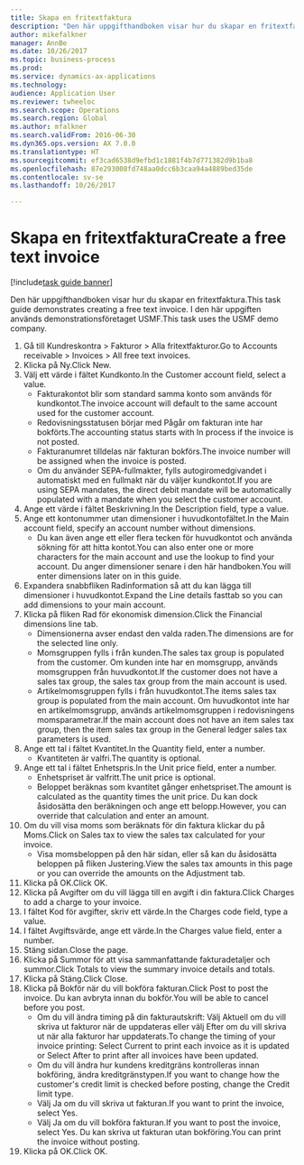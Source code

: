```yaml
--- 
title: Skapa en fritextfaktura
description: "Den här uppgifthandboken visar hur du skapar en fritextfaktura."
author: mikefalkner
manager: AnnBe
ms.date: 10/26/2017
ms.topic: business-process
ms.prod: 
ms.service: dynamics-ax-applications
ms.technology: 
audience: Application User
ms.reviewer: twheeloc
ms.search.scope: Operations
ms.search.region: Global
ms.author: mfalkner
ms.search.validFrom: 2016-06-30
ms.dyn365.ops.version: AX 7.0.0
ms.translationtype: HT
ms.sourcegitcommit: ef3cad6538d9efbd1c1881f4b7d771382d9b1ba8
ms.openlocfilehash: 87e293008fd748aa0dcc6b3caa94a4889bed35de
ms.contentlocale: sv-se
ms.lasthandoff: 10/26/2017

---
```

# <a name="create-a-free-text-invoice"></a><span data-ttu-id="a6755-103">Skapa en fritextfaktura</span><span class="sxs-lookup"><span data-stu-id="a6755-103">Create a free text invoice</span></span>

[!include[task guide banner](../../includes/task-guide-banner.md)]

<span data-ttu-id="a6755-104">Den här uppgifthandboken visar hur du skapar en fritextfaktura.</span><span class="sxs-lookup"><span data-stu-id="a6755-104">This task guide demonstrates creating a free text invoice.</span></span> <span data-ttu-id="a6755-105">I den här uppgiften används demonstrationsföretaget USMF.</span><span class="sxs-lookup"><span data-stu-id="a6755-105">This task uses the USMF demo company.</span></span>

1. <span data-ttu-id="a6755-106">Gå till Kundreskontra > Fakturor > Alla fritextfakturor.</span><span class="sxs-lookup"><span data-stu-id="a6755-106">Go to Accounts receivable > Invoices > All free text invoices.</span></span>
2. <span data-ttu-id="a6755-107">Klicka på Ny.</span><span class="sxs-lookup"><span data-stu-id="a6755-107">Click New.</span></span>
3. <span data-ttu-id="a6755-108">Välj ett värde i fältet Kundkonto.</span><span class="sxs-lookup"><span data-stu-id="a6755-108">In the Customer account field, select a value.</span></span>
    * <span data-ttu-id="a6755-109">Fakturakontot blir som standard samma konto som används för kundkontot.</span><span class="sxs-lookup"><span data-stu-id="a6755-109">The invoice account will default to the same account used for the customer account.</span></span>   
    * <span data-ttu-id="a6755-110">Redovisningsstatusen börjar med Pågår om fakturan inte har bokförts.</span><span class="sxs-lookup"><span data-stu-id="a6755-110">The accounting status starts with In process if the invoice is not posted.</span></span>   
    * <span data-ttu-id="a6755-111">Fakturanumret tilldelas när fakturan bokförs.</span><span class="sxs-lookup"><span data-stu-id="a6755-111">The invoice number will be assigned when the invoice is posted.</span></span>  
    * <span data-ttu-id="a6755-112">Om du använder SEPA-fullmakter, fylls autogiromedgivandet i automatiskt med en fullmakt när du väljer kundkontot.</span><span class="sxs-lookup"><span data-stu-id="a6755-112">If you are using SEPA mandates, the direct debit mandate will be automatically populated with a mandate when you select the customer account.</span></span>  
4. <span data-ttu-id="a6755-113">Ange ett värde i fältet Beskrivning.</span><span class="sxs-lookup"><span data-stu-id="a6755-113">In the Description field, type a value.</span></span>
5. <span data-ttu-id="a6755-114">Ange ett kontonummer utan dimensioner i huvudkontofältet.</span><span class="sxs-lookup"><span data-stu-id="a6755-114">In the Main account field, specify an account number without dimensions.</span></span>
    * <span data-ttu-id="a6755-115">Du kan även ange ett eller flera tecken för huvudkontot och använda sökning för att hitta kontot.</span><span class="sxs-lookup"><span data-stu-id="a6755-115">You can also enter one or more characters for the main account and use the lookup to find your account.</span></span> <span data-ttu-id="a6755-116">Du anger dimensioner senare i den här handboken.</span><span class="sxs-lookup"><span data-stu-id="a6755-116">You will enter dimensions later on in this guide.</span></span>  
6. <span data-ttu-id="a6755-117">Expandera snabbfliken Radinformation så att du kan lägga till dimensioner i huvudkontot.</span><span class="sxs-lookup"><span data-stu-id="a6755-117">Expand the Line details fasttab so you can add dimensions to your main account.</span></span>
7. <span data-ttu-id="a6755-118">Klicka på fliken Rad för ekonomisk dimension.</span><span class="sxs-lookup"><span data-stu-id="a6755-118">Click the Financial dimensions line tab.</span></span>
    * <span data-ttu-id="a6755-119">Dimensionerna avser endast den valda raden.</span><span class="sxs-lookup"><span data-stu-id="a6755-119">The dimensions are for the selected line only.</span></span>    
    * <span data-ttu-id="a6755-120">Momsgruppen fylls i från kunden.</span><span class="sxs-lookup"><span data-stu-id="a6755-120">The sales tax group is populated from the customer.</span></span> <span data-ttu-id="a6755-121">Om kunden inte har en momsgrupp, används momsgruppen från huvudkontot.</span><span class="sxs-lookup"><span data-stu-id="a6755-121">If the customer does not have a sales tax group, the sales tax group from the main account is used.</span></span>  
    * <span data-ttu-id="a6755-122">Artikelmomsgruppen fylls i från huvudkontot.</span><span class="sxs-lookup"><span data-stu-id="a6755-122">The items sales tax group is populated from the main account.</span></span> <span data-ttu-id="a6755-123">Om huvudkontot inte har en artikelmomsgrupp, används artikelmomsgruppen i redovisningens momsparametrar.</span><span class="sxs-lookup"><span data-stu-id="a6755-123">If the main account does not have an item sales tax group, then the item sales tax group in the General ledger sales tax parameters is used.</span></span>    
8. <span data-ttu-id="a6755-124">Ange ett tal i fältet Kvantitet.</span><span class="sxs-lookup"><span data-stu-id="a6755-124">In the Quantity field, enter a number.</span></span>
    * <span data-ttu-id="a6755-125">Kvantiteten är valfri.</span><span class="sxs-lookup"><span data-stu-id="a6755-125">The quantity is optional.</span></span>  
9. <span data-ttu-id="a6755-126">Ange ett tal i fältet Enhetspris.</span><span class="sxs-lookup"><span data-stu-id="a6755-126">In the Unit price field, enter a number.</span></span>
    * <span data-ttu-id="a6755-127">Enhetspriset är valfritt.</span><span class="sxs-lookup"><span data-stu-id="a6755-127">The unit price is optional.</span></span>  
    * <span data-ttu-id="a6755-128">Beloppet beräknas som kvantitet gånger enhetspriset.</span><span class="sxs-lookup"><span data-stu-id="a6755-128">The amount is calculated as the quantity times the unit price.</span></span> <span data-ttu-id="a6755-129">Du kan dock åsidosätta den beräkningen och ange ett belopp.</span><span class="sxs-lookup"><span data-stu-id="a6755-129">However, you can override that calculation and enter an amount.</span></span>  
10. <span data-ttu-id="a6755-130">Om du vill visa moms som beräknats för din faktura klickar du på Moms.</span><span class="sxs-lookup"><span data-stu-id="a6755-130">Click on Sales tax to view the sales tax calculated for your invoice.</span></span>
    * <span data-ttu-id="a6755-131">Visa momsbeloppen på den här sidan, eller så kan du åsidosätta beloppen på fliken Justering.</span><span class="sxs-lookup"><span data-stu-id="a6755-131">View the sales tax amounts in this page or you can override the amounts on the Adjustment tab.</span></span>  
11. <span data-ttu-id="a6755-132">Klicka på OK.</span><span class="sxs-lookup"><span data-stu-id="a6755-132">Click OK.</span></span>
12. <span data-ttu-id="a6755-133">Klicka på Avgifter om du vill lägga till en avgift i din faktura.</span><span class="sxs-lookup"><span data-stu-id="a6755-133">Click Charges to add a charge to your invoice.</span></span> 
13. <span data-ttu-id="a6755-134">I fältet Kod för avgifter, skriv ett värde.</span><span class="sxs-lookup"><span data-stu-id="a6755-134">In the Charges code field, type a value.</span></span>
14. <span data-ttu-id="a6755-135">I fältet Avgiftsvärde, ange ett värde.</span><span class="sxs-lookup"><span data-stu-id="a6755-135">In the Charges value field, enter a number.</span></span>
15. <span data-ttu-id="a6755-136">Stäng sidan.</span><span class="sxs-lookup"><span data-stu-id="a6755-136">Close the page.</span></span>
16. <span data-ttu-id="a6755-137">Klicka på Summor för att visa sammanfattande fakturadetaljer och summor.</span><span class="sxs-lookup"><span data-stu-id="a6755-137">Click Totals to view the summary invoice details and totals.</span></span>
17. <span data-ttu-id="a6755-138">Klicka på Stäng.</span><span class="sxs-lookup"><span data-stu-id="a6755-138">Click Close.</span></span>
18. <span data-ttu-id="a6755-139">Klicka på Bokför när du vill bokföra fakturan.</span><span class="sxs-lookup"><span data-stu-id="a6755-139">Click Post to post the invoice.</span></span> <span data-ttu-id="a6755-140">Du kan avbryta innan du bokför.</span><span class="sxs-lookup"><span data-stu-id="a6755-140">You will be able to cancel before you post.</span></span>
    * <span data-ttu-id="a6755-141">Om du vill ändra timing på din fakturautskrift: Välj Aktuell om du vill skriva ut fakturor när de uppdateras eller välj Efter om du vill skriva ut när alla fakturor har uppdaterats.</span><span class="sxs-lookup"><span data-stu-id="a6755-141">To change the timing of your invoice printing:  Select Current to print each invoice as it is updated   or  Select After to print after all invoices have been updated.</span></span>  
    * <span data-ttu-id="a6755-142">Om du vill ändra hur kundens kreditgräns kontrolleras innan bokföring, ändra kreditgränstypen.</span><span class="sxs-lookup"><span data-stu-id="a6755-142">If you want to change how the customer's credit limit is checked before posting, change the Credit limit type.</span></span>  
    * <span data-ttu-id="a6755-143">Välj Ja om du vill skriva ut fakturan.</span><span class="sxs-lookup"><span data-stu-id="a6755-143">If you want to print the invoice, select Yes.</span></span>  
    * <span data-ttu-id="a6755-144">Välj Ja om du vill bokföra fakturan.</span><span class="sxs-lookup"><span data-stu-id="a6755-144">If you want to post the invoice, select Yes.</span></span> <span data-ttu-id="a6755-145">Du kan skriva ut fakturan utan bokföring.</span><span class="sxs-lookup"><span data-stu-id="a6755-145">You can print the invoice without posting.</span></span>  
19. <span data-ttu-id="a6755-146">Klicka på OK.</span><span class="sxs-lookup"><span data-stu-id="a6755-146">Click OK.</span></span>


